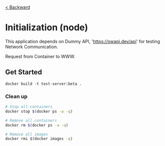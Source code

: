 [< Backward](../README.md)

# Initialization (node)

This application depends on Dummy API, 'https://swapi.dev/api' for testing Network Communication.

Request from Container to WWW.


## Get Started

```
docker build -t test-server:beta .
```

### Clean up

```sh
# Stop all containers
docker stop $(docker ps -a -q)

# Remove all containers
docker rm $(docker ps -a -q)

# Remove all images
docker rmi $(docker images -q) 
```